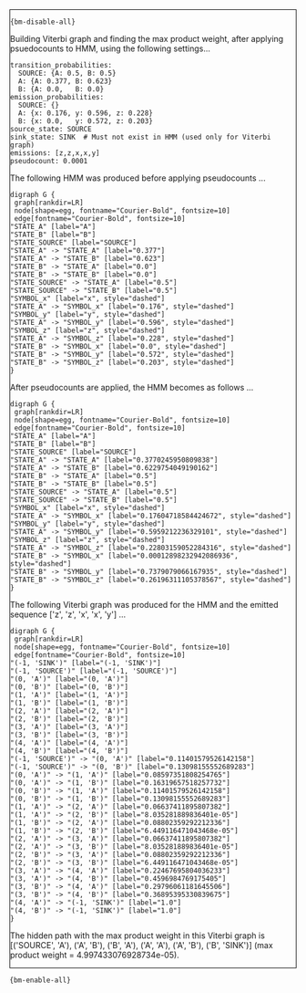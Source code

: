 <div style="border:1px solid black;">

`{bm-disable-all}`

Building Viterbi graph and finding the max product weight, after applying psuedocounts to HMM, using the following settings...

```
transition_probabilities:
  SOURCE: {A: 0.5, B: 0.5}
  A: {A: 0.377, B: 0.623}
  B: {A: 0.0,   B: 0.0}
emission_probabilities:
  SOURCE: {}
  A: {x: 0.176, y: 0.596, z: 0.228}
  B: {x: 0.0,   y: 0.572, z: 0.203}
source_state: SOURCE
sink_state: SINK  # Must not exist in HMM (used only for Viterbi graph)
emissions: [z,z,x,x,y]
pseudocount: 0.0001

```

The following HMM was produced before applying pseudocounts ...

```{dot}
digraph G {
 graph[rankdir=LR]
 node[shape=egg, fontname="Courier-Bold", fontsize=10]
 edge[fontname="Courier-Bold", fontsize=10]
"STATE_A" [label="A"]
"STATE_B" [label="B"]
"STATE_SOURCE" [label="SOURCE"]
"STATE_A" -> "STATE_A" [label="0.377"]
"STATE_A" -> "STATE_B" [label="0.623"]
"STATE_B" -> "STATE_A" [label="0.0"]
"STATE_B" -> "STATE_B" [label="0.0"]
"STATE_SOURCE" -> "STATE_A" [label="0.5"]
"STATE_SOURCE" -> "STATE_B" [label="0.5"]
"SYMBOL_x" [label="x", style="dashed"]
"STATE_A" -> "SYMBOL_x" [label="0.176", style="dashed"]
"SYMBOL_y" [label="y", style="dashed"]
"STATE_A" -> "SYMBOL_y" [label="0.596", style="dashed"]
"SYMBOL_z" [label="z", style="dashed"]
"STATE_A" -> "SYMBOL_z" [label="0.228", style="dashed"]
"STATE_B" -> "SYMBOL_x" [label="0.0", style="dashed"]
"STATE_B" -> "SYMBOL_y" [label="0.572", style="dashed"]
"STATE_B" -> "SYMBOL_z" [label="0.203", style="dashed"]
}
```

After pseudocounts are applied, the HMM becomes as follows ...

```{dot}
digraph G {
 graph[rankdir=LR]
 node[shape=egg, fontname="Courier-Bold", fontsize=10]
 edge[fontname="Courier-Bold", fontsize=10]
"STATE_A" [label="A"]
"STATE_B" [label="B"]
"STATE_SOURCE" [label="SOURCE"]
"STATE_A" -> "STATE_A" [label="0.3770245950809838"]
"STATE_A" -> "STATE_B" [label="0.6229754049190162"]
"STATE_B" -> "STATE_A" [label="0.5"]
"STATE_B" -> "STATE_B" [label="0.5"]
"STATE_SOURCE" -> "STATE_A" [label="0.5"]
"STATE_SOURCE" -> "STATE_B" [label="0.5"]
"SYMBOL_x" [label="x", style="dashed"]
"STATE_A" -> "SYMBOL_x" [label="0.17604718584424672", style="dashed"]
"SYMBOL_y" [label="y", style="dashed"]
"STATE_A" -> "SYMBOL_y" [label="0.5959212236329101", style="dashed"]
"SYMBOL_z" [label="z", style="dashed"]
"STATE_A" -> "SYMBOL_z" [label="0.22803159052284316", style="dashed"]
"STATE_B" -> "SYMBOL_x" [label="0.00012898232942086936", style="dashed"]
"STATE_B" -> "SYMBOL_y" [label="0.7379079066167935", style="dashed"]
"STATE_B" -> "SYMBOL_z" [label="0.26196311105378567", style="dashed"]
}
```

The following Viterbi graph was produced for the HMM and the emitted sequence ['z', 'z', 'x', 'x', 'y'] ...

```{dot}
digraph G {
 graph[rankdir=LR]
 node[shape=egg, fontname="Courier-Bold", fontsize=10]
 edge[fontname="Courier-Bold", fontsize=10]
"(-1, 'SINK')" [label="(-1, 'SINK')"]
"(-1, 'SOURCE')" [label="(-1, 'SOURCE')"]
"(0, 'A')" [label="(0, 'A')"]
"(0, 'B')" [label="(0, 'B')"]
"(1, 'A')" [label="(1, 'A')"]
"(1, 'B')" [label="(1, 'B')"]
"(2, 'A')" [label="(2, 'A')"]
"(2, 'B')" [label="(2, 'B')"]
"(3, 'A')" [label="(3, 'A')"]
"(3, 'B')" [label="(3, 'B')"]
"(4, 'A')" [label="(4, 'A')"]
"(4, 'B')" [label="(4, 'B')"]
"(-1, 'SOURCE')" -> "(0, 'A')" [label="0.11401579526142158"]
"(-1, 'SOURCE')" -> "(0, 'B')" [label="0.13098155552689283"]
"(0, 'A')" -> "(1, 'A')" [label="0.08597351808254765"]
"(0, 'A')" -> "(1, 'B')" [label="0.16319657518257732"]
"(0, 'B')" -> "(1, 'A')" [label="0.11401579526142158"]
"(0, 'B')" -> "(1, 'B')" [label="0.13098155552689283"]
"(1, 'A')" -> "(2, 'A')" [label="0.06637411895807382"]
"(1, 'A')" -> "(2, 'B')" [label="8.035281889836401e-05"]
"(1, 'B')" -> "(2, 'A')" [label="0.08802359292212336"]
"(1, 'B')" -> "(2, 'B')" [label="6.449116471043468e-05"]
"(2, 'A')" -> "(3, 'A')" [label="0.06637411895807382"]
"(2, 'A')" -> "(3, 'B')" [label="8.035281889836401e-05"]
"(2, 'B')" -> "(3, 'A')" [label="0.08802359292212336"]
"(2, 'B')" -> "(3, 'B')" [label="6.449116471043468e-05"]
"(3, 'A')" -> "(4, 'A')" [label="0.22467695804036233"]
"(3, 'A')" -> "(4, 'B')" [label="0.4596984769175405"]
"(3, 'B')" -> "(4, 'A')" [label="0.29796061181645506"]
"(3, 'B')" -> "(4, 'B')" [label="0.36895395330839675"]
"(4, 'A')" -> "(-1, 'SINK')" [label="1.0"]
"(4, 'B')" -> "(-1, 'SINK')" [label="1.0"]
}
```

The hidden path with the max product weight in this Viterbi graph is [('SOURCE', 'A'), ('A', 'B'), ('B', 'A'), ('A', 'A'), ('A', 'B'), ('B', 'SINK')] (max product weight = 4.997433076928734e-05).

</div>

`{bm-enable-all}`

